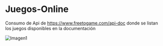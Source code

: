 # Juegos-Online
Consumo de Api  de  https://www.freetogame.com/api-doc donde se listan los juegos disponibles en la documentación

![Imagen1](https://user-images.githubusercontent.com/89501132/184971760-07294773-0bff-44ba-b5f9-af125642ff8b.png)
